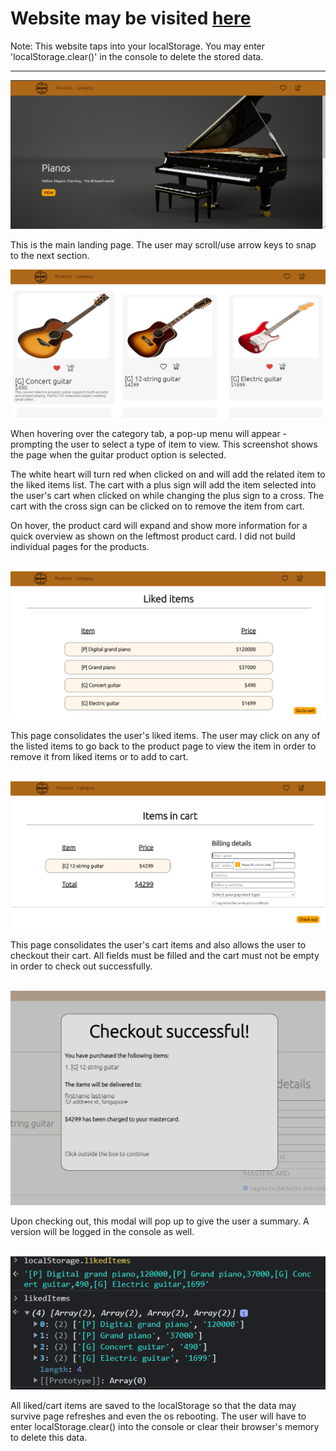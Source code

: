 # Website may be visited <a href='https://jspoh.github.io/projects/demo-websites/e-commerce/products.html'>here</a>

Note: This website taps into your localStorage. You may enter 'localStorage.clear()' in the console to delete the stored data.

<hr>

<img src='lib/homepage.PNG'>

This is the main landing page. The user may scroll/use arrow keys to snap to the next section.
<br>

<img src='lib/guitarpage.PNG'>

When hovering over the category tab, a pop-up menu will appear - prompting the user to select a type of item to view. This screenshot shows the page when the guitar product option is selected.

The white heart will turn red when clicked on and will add the related item to the liked items list. The cart with a plus sign will add the item selected into the user's cart when clicked on while changing the plus sign to a cross. The cart with the cross sign can be clicked on to remove the item from cart.

On hover, the product card will expand and show more information for a quick overview as shown on the leftmost product card. I did not build individual pages for the products.

<br>

<img src='lib/likedpage.PNG'>

This page consolidates the user's liked items. The user may click on any of the listed items to go back to the product page to view the item in order to remove it from liked items or to add to cart.

<br>

<img src='lib/cartpage.PNG'>
          
This page consolidates the user's cart items and also allows the user to checkout their cart. All fields must be filled and the cart must not be empty in order to check out successfully.

<br>

<img src='lib/checkoutmodalpage.PNG'>

Upon checking out, this modal will pop up to give the user a summary. A version will be logged in the console as well.

<br>

<img src='lib/consolelocalstorage.PNG'>

All liked/cart items are saved to the localStorage so that the data may survive page refreshes and even the os rebooting. The user will have to enter localStorage.clear() into the console or clear their browser's memory to delete this data.
